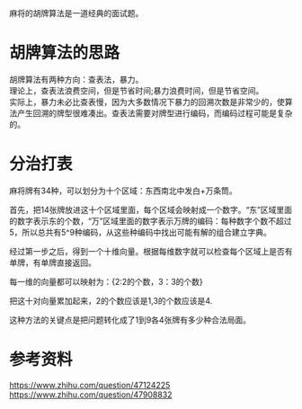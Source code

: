 麻将的胡牌算法是一道经典的面试题。

# 胡牌算法的思路
胡牌算法有两种方向：查表法，暴力。  
理论上，查表法浪费空间，但是节省时间;暴力浪费时间，但是节省空间。  
实际上，暴力未必比查表慢，因为大多数情况下暴力的回溯次数是非常少的，使算法产生回溯的牌型很难凑出。查表法需要对牌型进行编码，而编码过程可能是复杂的。  

# 分治打表
麻将牌有34种，可以划分为十个区域：东西南北中发白+万条筒。

首先，把14张牌放进这十个区域里面，每个区域会映射成一个数字。“东”区域里面的数字表示东的个数，“万”区域里面的数字表示万牌的编码：每种数字个数不超过5，所以总共有5^9种编码，从这些种编码中找出可能有解的组合建立字典。

经过第一步之后，得到一个十维向量。根据每维数字就可以检查每个区域上是否有单牌，有单牌直接返回。

每一维的向量都可以映射为：{2:2的个数，3：3的个数}

把这十对向量累加起来，2的个数应该是1,3的个数应该是4.

这种方法的关键点是把问题转化成了1到9各4张牌有多少种合法局面。

# 参考资料
https://www.zhihu.com/question/47124225  
https://www.zhihu.com/question/47908832  